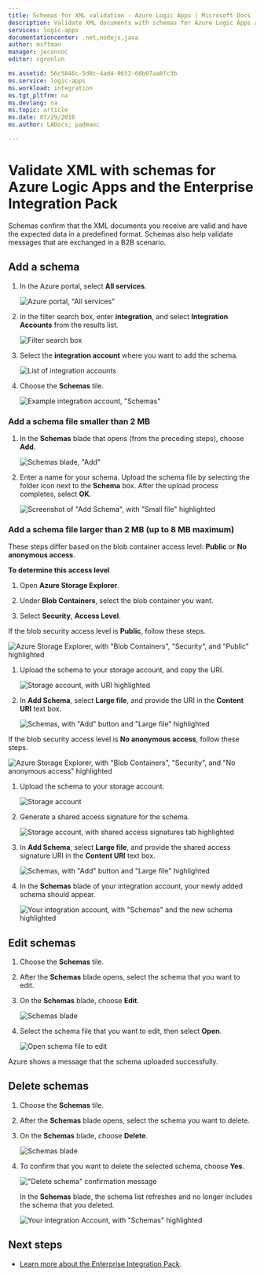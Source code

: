 ```yaml
---
title: Schemas for XML validation - Azure Logic Apps | Microsoft Docs
description: Validate XML documents with schemas for Azure Logic Apps and Enterprise Integration Pack
services: logic-apps
documentationcenter: .net,nodejs,java
author: msftman
manager: jeconnoc
editor: cgronlun

ms.assetid: 56c5846c-5d8c-4ad4-9652-60b07aa8fc3b
ms.service: logic-apps
ms.workload: integration
ms.tgt_pltfrm: na
ms.devlang: na
ms.topic: article
ms.date: 07/29/2016
ms.author: LADocs; padmavc

---
```

# Validate XML with schemas for Azure Logic Apps and the Enterprise Integration Pack

Schemas confirm that the XML documents you receive are valid and have the expected data in a predefined format. Schemas also help validate messages that are exchanged in a B2B scenario.

## Add a schema

1. In the Azure portal, select **All services**.

	![Azure portal, "All services"](media/logic-apps-enterprise-integration-schemas/overview-11.png)

2. In the filter search box, enter **integration**, 
and select **Integration Accounts** from the results list.

	![Filter search box](media/logic-apps-enterprise-integration-schemas/overview-21.png)

3. Select the **integration account** where you want to add the schema.

	![List of integration accounts](media/logic-apps-enterprise-integration-schemas/overview-31.png)

4. Choose the **Schemas** tile.

	![Example integration account, "Schemas"](media/logic-apps-enterprise-integration-schemas/schema-11.png)

### Add a schema file smaller than 2 MB

1. In the **Schemas** blade that opens (from the preceding steps), 
choose **Add**.

	![Schemas blade, "Add"](media/logic-apps-enterprise-integration-schemas/schema-21.png)

2. Enter a name for your schema. Upload the schema file by 
selecting the folder icon next to the **Schema** box. 
After the upload process completes, select **OK**.

	![Screenshot of "Add Schema", with "Small file" highlighted](media/logic-apps-enterprise-integration-schemas/schema-31.png)

### Add a schema file larger than 2 MB (up to 8 MB maximum)

These steps differ based on the blob container access level: **Public** or **No anonymous access**.

**To determine this access level**

1.	Open **Azure Storage Explorer**. 

2.	Under **Blob Containers**, select the blob container you want. 

3.	Select **Security**, **Access Level**.

If the blob security access level is **Public**, 
follow these steps.

![Azure Storage Explorer, with "Blob Containers", "Security", and "Public" highlighted](media/logic-apps-enterprise-integration-schemas/blob-public.png)

1. Upload the schema to your storage account, 
and copy the URI.

	![Storage account, with URI highlighted](media/logic-apps-enterprise-integration-schemas/schema-blob.png)

2. In **Add Schema**, select **Large file**, 
and provide the URI in the **Content URI** text box.

	![Schemas, with "Add" button and "Large file" highlighted](media/logic-apps-enterprise-integration-schemas/schema-largefile.png)

If the blob security access level is **No anonymous access**, 
follow these steps.

![Azure Storage Explorer, with "Blob Containers", "Security", and "No anonymous access" highlighted](media/logic-apps-enterprise-integration-schemas/blob-1.png)

1. Upload the schema to your storage account.

	![Storage account](media/logic-apps-enterprise-integration-schemas/blob-3.png)

2. Generate a shared access signature for the schema.

	![Storage account, with shared access signatures tab highlighted](media/logic-apps-enterprise-integration-schemas/blob-2.png)

3. In **Add Schema**, select **Large file**, 
and provide the shared access signature URI in the **Content URI** text box.

	![Schemas, with "Add" button and "Large file" highlighted](media/logic-apps-enterprise-integration-schemas/schema-largefile.png)

4. In the **Schemas** blade of your integration account, 
your newly added schema should appear.

	![Your integration account, with "Schemas" and the new schema highlighted](media/logic-apps-enterprise-integration-schemas/schema-41.png)

## Edit schemas

1. Choose the **Schemas** tile.

2. After the **Schemas** blade opens, 
select the schema that you want to edit.

3. On the **Schemas** blade, choose **Edit**.

	![Schemas blade](media/logic-apps-enterprise-integration-schemas/edit-12.png)

4. Select the schema file that you want to edit, then select **Open**.

	![Open schema file to edit](media/logic-apps-enterprise-integration-schemas/edit-31.png)

Azure shows a message that the schema uploaded successfully.

## Delete schemas

1. Choose the **Schemas** tile.

2. After the **Schemas** blade opens, 
select the schema you want to delete.

3. On the **Schemas** blade, choose **Delete**.

	![Schemas blade](media/logic-apps-enterprise-integration-schemas/delete-12.png)

4. To confirm that you want to delete the selected schema, 
choose **Yes**.

	!["Delete schema" confirmation message](media/logic-apps-enterprise-integration-schemas/delete-21.png)

	In the **Schemas** blade, the schema list refreshes 
	and no longer includes the schema that you deleted.

	![Your integration Account, with "Schemas" highlighted](media/logic-apps-enterprise-integration-schemas/delete-31.png)

## Next steps
* [Learn more about the Enterprise Integration Pack](logic-apps-enterprise-integration-overview.md "Learn about the enterprise integration pack").  

